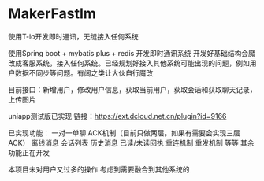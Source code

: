 # MakerFastIm
使用T-io开发即时通讯，无缝接入任何系统

使用Spring boot + mybatis plus + redis 开发即时通讯系统  开发好基础结构会魔改成客服系统，接入任何系统。已经规划好接入其他系统可能出现的问题，例如用户数据不同步等问题。有阔之类让大伙自行魔改



目前接口：新增用户，修改用户信息，获取当前用户，获取会话和获取聊天记录，上传图片

uniapp测试版已实现  链接：https://ext.dcloud.net.cn/plugin?id=9166

已实现功能：
一对一单聊
ACK机制（目前只做两层，如果有需要会实现三层ACK）
离线消息
会话列表
历史消息
已读/未读回执
重连机制
重发机制
等等  其余功能正在开发


本项目未对用户又过多的操作  考虑到需要融合到其他系统的

